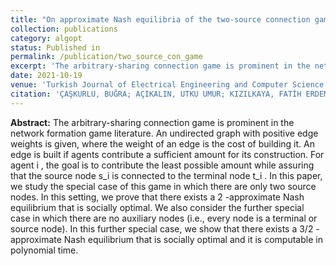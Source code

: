 ```yaml
---
title: "On approximate Nash equilibria of the two-source connection game"
collection: publications
category: algopt
status: Published in
permalink: /publication/two_source_con_game
excerpt: 'The arbitrary-sharing connection game is prominent in the network formation game literature. An undirected graph with positive edge weights is given, where the weight of an edge is the cost of building it. An edge is built if agents contribute a sufficient amount for its construction. For agent i , the goal is to contribute the least possible amount while assuring that the source node s_i is connected to the terminal node t_i . In this paper, we study the special case of this game in which there are only two source nodes. In this setting, we prove that there exists a 2 -approximate Nash equilibrium that is socially optimal. We also consider the further special case in which there are no auxiliary nodes (i.e., every node is a terminal or source node). In this further special case, we show that there exists a 3/2 -approximate Nash equilibrium that is socially optimal and it is computable in polynomial time.'
date: 2021-10-19
venue: 'Turkish Journal of Electrical Engineering and Computer Science'
citation: 'ÇAŞKURLU, BUĞRA; AÇIKALIN, UTKU UMUR; KIZILKAYA, FATİH ERDEM; and EKİCİ, ÖZGÜN (2022) "On approximate Nash equilibria of the two-source connection game," Turkish Journal of Electrical Engineering and Computer Sciences: Vol. 30: No. 6, Article 14. https://doi.org/10.55730/1300-0632.3934'
---
```

**Abstract:** The arbitrary-sharing connection game is prominent in the network formation game literature. An undirected graph with positive edge weights is given, where the weight of an edge is the cost of building it. An edge is built if agents contribute a sufficient amount for its construction. For agent i , the goal is to contribute the least possible amount while assuring that the source node s_i is connected to the terminal node t_i . In this paper, we study the special case of this game in which there are only two source nodes. In this setting, we prove that there exists a 2 -approximate Nash equilibrium that is socially optimal. We also consider the further special case in which there are no auxiliary nodes (i.e., every node is a terminal or source node). In this further special case, we show that there exists a 3/2 -approximate Nash equilibrium that is socially optimal and it is computable in polynomial time.

